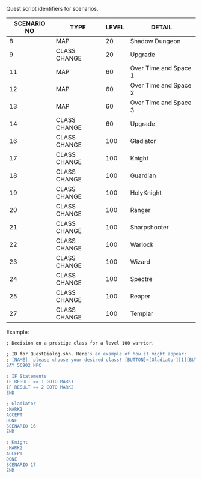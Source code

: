 Quest script identifiers for scenarios.

| SCENARIO NO | TYPE          | LEVEL | DETAIL                   |
|-------------|---------------|-------|--------------------------|
| 8           | MAP           | 20    | Shadow Dungeon           |
| 9           | CLASS CHANGE  | 20    | Upgrade                  |
| 11          | MAP           | 60    | Over Time and Space 1    |
| 12          | MAP           | 60    | Over Time and Space 2    |
| 13          | MAP           | 60    | Over Time and Space 3    |
| 14          | CLASS CHANGE  | 60    | Upgrade                  |
| 16          | CLASS CHANGE  | 100   | Gladiator                |
| 17          | CLASS CHANGE  | 100   | Knight                   |
| 18          | CLASS CHANGE  | 100   | Guardian                 |
| 19          | CLASS CHANGE  | 100   | HolyKnight               |
| 20          | CLASS CHANGE  | 100   | Ranger                   |
| 21          | CLASS CHANGE  | 100   | Sharpshooter             |
| 22          | CLASS CHANGE  | 100   | Warlock                  |
| 23          | CLASS CHANGE  | 100   | Wizard                   |
| 24          | CLASS CHANGE  | 100   | Spectre                  |
| 25          | CLASS CHANGE  | 100   | Reaper                   |
| 27          | CLASS CHANGE  | 100   | Templar                  |

Example:
```bash
; Decision on a prestige class for a level 100 warrior.

; ID for QuestDialog.shn. Here's an example of how it might appear:
; [NAME], please choose your desired class! [BUTTON]=[Gladiator][1][BUTTON]=[Knight][2]
SAY 56902 NPC

; IF Statements
IF RESULT == 1 GOTO MARK1
IF RESULT == 2 GOTO MARK2
END

; Gladiator
:MARK1
ACCEPT
DONE
SCENARIO 16
END

; Knight
:MARK2
ACCEPT
DONE
SCENARIO 17
END

```